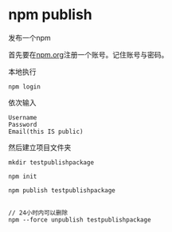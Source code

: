 # npm publish

发布一个npm 

首先要在[npm.org](http://npmjs.com)注册一个账号。记住账号与密码。

本地执行

    npm login

依次输入

    Username
    Password
    Email(this IS public)

然后建立项目文件夹

    mkdir testpublishpackage

    npm init

    npm publish testpublishpackage


    // 24小时内可以删除
    npm --force unpublish testpublishpackage

